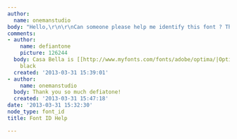 ```yaml
---
author:
  name: onemanstudio
body: "Hello,\r\n\r\nCan someone please help me identify this font ? Thank You.\r\n\r\n-\r\nR\r\n\r\n[img:sites/default/files/old-images/logo_6542.png]"
comments:
- author:
    name: defiantone
    picture: 126244
  body: Casa Bella is [[http://www.myfonts.com/fonts/adobe/optima/|Optima]] bold or
    black
  created: '2013-03-31 15:39:01'
- author:
    name: onemanstudio
  body: Thank you so much defiatone!
  created: '2013-03-31 15:47:18'
date: '2013-03-31 15:32:30'
node_type: font_id
title: Font ID Help

---
```

